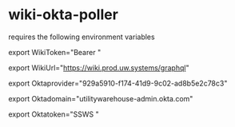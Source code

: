 # wiki-okta-poller

requires the following environment variables

export WikiToken="Bearer <wikitoken>"
  
export WikiUrl="https://wiki.prod.uw.systems/graphql"

export Oktaprovider="929a5910-f174-41d9-9c02-ad8b5e2c78c3"

export Oktadomain="utilitywarehouse-admin.okta.com"

export Oktatoken="SSWS <oktatoken>"
